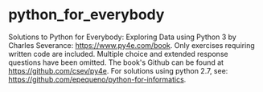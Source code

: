 # python_for_everybody
Solutions to Python for Everybody: Exploring Data using Python 3 by Charles Severance: https://www.py4e.com/book. Only exercises requiring written code are included. Multiple choice and extended response questions have been omitted. The book's Github can be found at https://github.com/csev/py4e. For solutions using python 2.7, see: https://github.com/epequeno/python-for-informatics.
